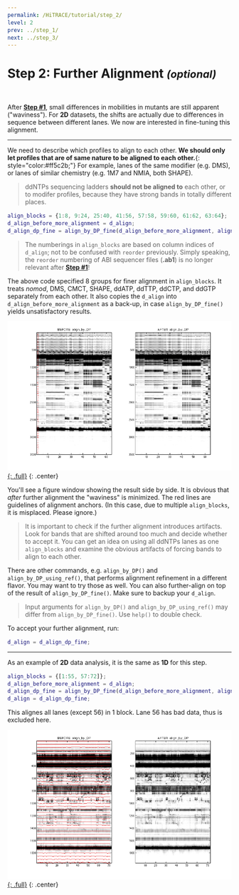 ```yaml
---
permalink: /HiTRACE/tutorial/step_2/
level: 2
prev: ../step_1/
next: ../step_3/
---
```


# Step 2: Further Alignment _<small>(optional)</small>_

<br/>

After [**Step #1**](../step_1/), small differences in mobilities in mutants are still apparent ("waviness"). For **2D** datasets, the shifts are actually due to differences in sequence between different lanes. We now are interested in fine-tuning this alignment. 

<hr/>

We need to describe which profiles to align to each other. **We should only let profiles that are of same nature to be aligned to each other.**{: style="color:#ff5c2b;"} For example, lanes of the same modifier (e.g. DMS), or lanes of similar chemistry (e.g. 1M7 and NMIA, both SHAPE).

> ddNTPs sequencing ladders **should not be aligned to** each other, or to modifer profiles, because they have strong bands in totally different places. 

```matlab
align_blocks = {1:8, 9:24, 25:40, 41:56, 57:58, 59:60, 61:62, 63:64};
d_align_before_more_alignment = d_align;
d_align_dp_fine = align_by_DP_fine(d_align_before_more_alignment, align_blocks);
```

> The numberings in `align_blocks` are based on column indices of `d_align`; not to be confused with `reorder` previously. Simply speaking, the `reorder` numbering of ABI sequencer files (**.ab1**) is no longer relevant after [**Step #1**](../step_1/)!

The above code specified 8 groups for finer alignment in `align_blocks`. It treats _nomod_, DMS, CMCT, SHAPE, ddATP, ddTTP, ddCTP, and ddGTP separately from each other. It also copies the `d_align` into `d_align_before_more_alignment` as a back-up, in case `align_by_DP_fine()` yields unsatisfactory results.

[![align_by_DP_fine Figure](/repos/hitrace/res/pfl_1D_fig_dp.png "align_by_DP_fine Figure"){: .full}](/repos/hitrace/res/pfl_1D_fig_dp.png)
{: .center}

You'll see a figure window showing the result side by side. It is obvious that _after_ further alignment the "waviness" is minimized. The red lines are guidelines of alignment anchors. (In this case, due to multiple `align_blocks`, it is misplaced. Please ignore.) 

> It is important to check if the further alignment introduces artifacts. Look for bands that are shifted around too much and decide whether to accept it. You can get an idea on using all ddNTPs lanes as one `align_blocks` and examine the obvious artifacts of forcing bands to align to each other.

There are other commands, e.g. `align_by_DP()` and `align_by_DP_using_ref()`, that performs alignment refinement in a different flavor. You may want to try those as well. You can also further-align on top of the result of `align_by_DP_fine()`. Make sure to backup your `d_align`. 

> Input arguments for `align_by_DP()` and `align_by_DP_using_ref()` may differ from `align_by_DP_fine()`. Use `help()` to double check.

To accept your further alignment, run:

```matlab
d_align = d_align_dp_fine;
```

<hr/>

As an example of **2D** data analysis, it is the same as **1D** for this step.

```matlab
align_blocks = {[1:55, 57:72]};
d_align_before_more_alignment = d_align;
d_align_dp_fine = align_by_DP_fine(d_align_before_more_alignment, align_blocks);
d_align = d_align_dp_fine;
```

This alignes all lanes (except 56) in 1 block. Lane 56 has bad data, thus is excluded here.

[![align_by_DP_fine Figure](/repos/hitrace/res/pfl_2D_fig_dp.png "align_by_DP_fine Figure"){: .full}](/repos/hitrace/res/pfl_2D_fig_dp.png)
{: .center}
